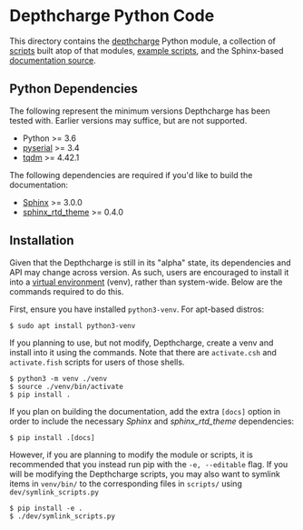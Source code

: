 # Depthcharge Python Code

This directory contains the [depthcharge](./depthcharge) Python module,
a collection of [scripts](./scripts) built atop of that modules, 
[example scripts](./examples), and the Sphinx-based 
[documentation source](./docs).

## Python Dependencies

The following represent the minimum versions Depthcharge has been tested with.
Earlier versions may suffice, but are not supported.

* Python >= 3.6
* [pyserial](https://github.com/pyserial/pyserial) >= 3.4
* [tqdm](https://tqdm.github.io/) >= 4.42.1 

The following dependencies are required if you'd like to build the
documentation:

* [Sphinx](https://pypi.org/project/Sphinx) >= 3.0.0
* [sphinx_rtd_theme](https://github.com/readthedocs/sphinx_rtd_theme) >= 0.4.0

## Installation

Given that the Depthcharge is still in its "alpha" state, its dependencies and
API may change across version. As such, users are encouraged to install it into
a [virtual environment](https://docs.python.org/3/library/venv.html) (venv), rather
than system-wide. Below are the commands required to do this.

First, ensure you have installed `python3-venv`. For apt-based distros:

```
$ sudo apt install python3-venv
```

If you planning to use, but not modify, Depthcharge, create a venv and install
into it using the commands. Note that there are `activate.csh` and
`activate.fish` scripts for users of those shells.

```
$ python3 -m venv ./venv
$ source ./venv/bin/activate
$ pip install .
```

If you plan on building the documentation, add the extra ``[docs]`` option in
order to include the necessary *Sphinx* and *sphinx_rtd_theme* dependencies:

```
$ pip install .[docs]
```

However, if you are planning to modify the module or scripts, it is recommended that 
you instead run pip with the `-e, --editable` flag. If you will be modifying the
Depthcharge scripts, you may also want to symlink items in `venv/bin/` to the
corresponding files in `scripts/` using `dev/symlink_scripts.py`

```
$ pip install -e .
$ ./dev/symlink_scripts.py
```
